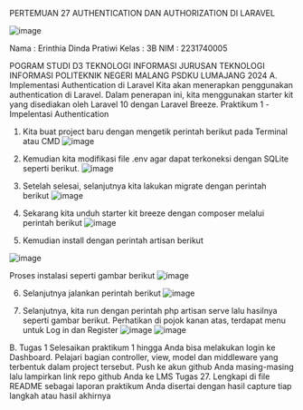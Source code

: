 PERTEMUAN 27
AUTHENTICATION DAN AUTHORIZATION DI LARAVEL



![image](https://github.com/user-attachments/assets/09fa4c32-be55-4b2a-a56c-9a517272ddf4)

 



Nama		: Erinthia Dinda Pratiwi
Kelas		: 3B
NIM		: 2231740005






POGRAM STUDI D3 TEKNOLOGI INFORMASI
JURUSAN TEKNOLOGI INFORMASI
POLITEKNIK NEGERI MALANG PSDKU LUMAJANG
2024
A.	Implementasi Authentication di Laravel
Kita akan menerapkan penggunakan authentication di Laravel. Dalam penerapan ini, kita menggunakan starter kit yang disediakan oleh Laravel 10 dengan Laravel Breeze.
Praktikum 1 -Impelentasi Authentication
1.	Kita buat project baru dengan mengetik perintah berikut pada Terminal atau CMD
 ![image](https://github.com/user-attachments/assets/3bdf6e3d-91c1-43f0-b784-454daf12de3a)

2.	Kemudian kita modifikasi file .env agar dapat terkoneksi dengan SQLite seperti berikut. 
 ![image](https://github.com/user-attachments/assets/af944946-aedc-4273-a068-67f7ea836a45)

3.	Setelah selesai, selanjutnya kita lakukan migrate dengan perintah berikut
 ![image](https://github.com/user-attachments/assets/6e197484-e28f-4dc1-8494-dd2e0ef2c953)

4.	Sekarang kita unduh starter kit breeze dengan composer melalui perintah berikut
 ![image](https://github.com/user-attachments/assets/1445a65c-2fdd-4a88-866c-2bcd72cd1c36)

5.	Kemudian install dengan perintah artisan berikut
 
![image](https://github.com/user-attachments/assets/3ea6b818-c39b-4de2-ba04-3e2a40c0941c)

Proses instalasi seperti gambar berikut
 ![image](https://github.com/user-attachments/assets/17001c7c-be5e-4fee-9421-2b3257745bd6)

6.	Selanjutnya jalankan perintah berikut
 ![image](https://github.com/user-attachments/assets/2c82f953-564a-4f3c-b145-d34140633d9c)

7.	Selanjutnya, kita run dengan perintah php artisan serve lalu hasilnya seperti gambar berikut. Perhatikan di pojok kanan atas, terdapat menu untuk Log in dan Register
 ![image](https://github.com/user-attachments/assets/b8d0f96e-e9dc-45a1-be52-9b03fb1363b7)
![image](https://github.com/user-attachments/assets/9e11f0c1-afb4-4555-ad6b-f06a82424afb)

 
B.	Tugas 1
Selesaikan praktikum 1 hingga Anda bisa melakukan login ke Dashboard. Pelajari bagian controller, view, model dan middleware yang terbentuk dalam project tersebut. Push ke akun github Anda masing-masing lalu lampirkan link repo github Anda ke LMS Tugas 27. Lengkapi di file README sebagai laporan praktikum Anda disertai dengan hasil capture tiap langkah atau hasil akhirnya

